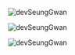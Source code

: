 <p align="center"><a><img align="center" src="https://github-readme-stats.vercel.app/api?username=devSeungGwan&show_icons=true&count_private=1" alt="devSeungGwan" /></a></p>

<p align="center"><a><img align="center" src="http://mazassumnida.wtf/api/v2/generate_badge?boj=gtr7852" alt="devSeungGwan" /></a></p>

<p align="center"><a><img align="center" src="https://github-readme-stats.vercel.app/api/top-langs/?username=gyoogle&layout=compact&theme=radical" alt="devSeungGwan" /></a></p>
